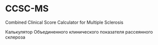 # CCSC-MS
Combined Clinical Score Calculator for Multiple Sclerosis

Калькулятор Объединенного клинического показателя рассеянного склероза
